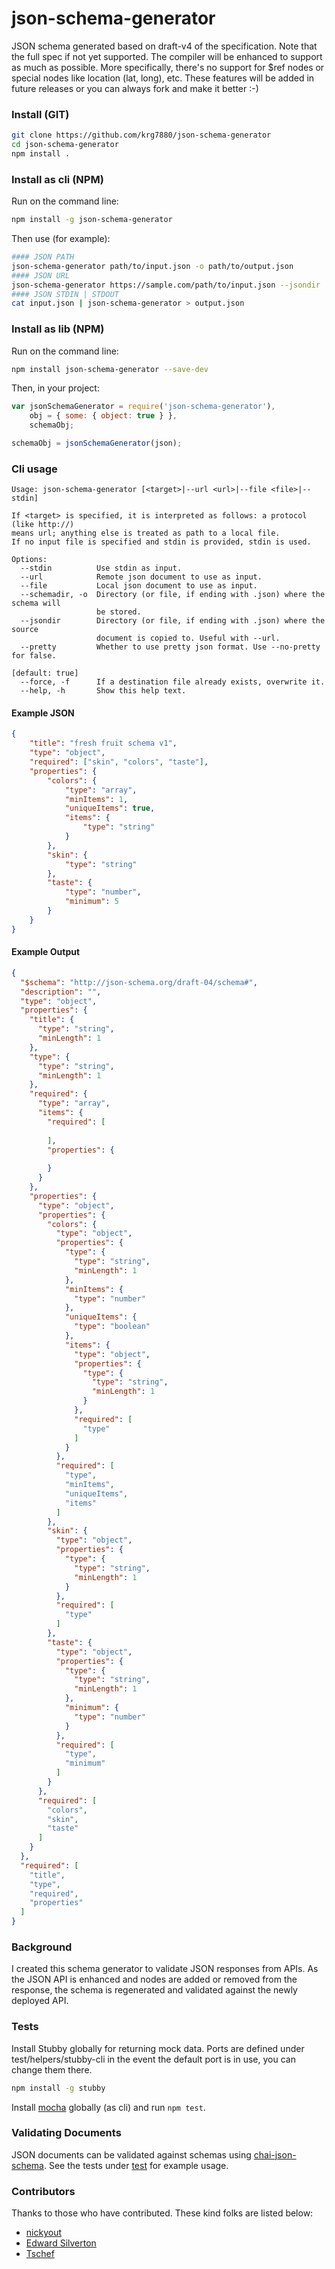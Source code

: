 json-schema-generator
=====================

JSON schema generated based on draft-v4 of the specification. Note that the full spec if not yet supported. The compiler will be enhanced to support as much as possible. More specifically, there's no support for $ref nodes or special nodes like location (lat, long), etc. These features will be added in future releases or you can always fork and make it better :-)


### Install (GIT)
```bash
git clone https://github.com/krg7880/json-schema-generator
cd json-schema-generator
npm install .
```

### Install as cli (NPM)
Run on the command line:

```bash
npm install -g json-schema-generator
```

Then use (for example):

```bash
#### JSON PATH
json-schema-generator path/to/input.json -o path/to/output.json
#### JSON URL
json-schema-generator https://sample.com/path/to/input.json --jsondir ./source/backup -o ./path/to/dir/
#### JSON STDIN | STDOUT
cat input.json | json-schema-generator > output.json
```

### Install as lib (NPM)
Run on the command line:

```bash
npm install json-schema-generator --save-dev
```

Then, in your project:

```javascript
var jsonSchemaGenerator = require('json-schema-generator'),
    obj = { some: { object: true } },
    schemaObj;

schemaObj = jsonSchemaGenerator(json);
```

### Cli usage
```
Usage: json-schema-generator [<target>|--url <url>|--file <file>|--stdin]

If <target> is specified, it is interpreted as follows: a protocol (like http://) 
means url; anything else is treated as path to a local file. 
If no input file is specified and stdin is provided, stdin is used.

Options:
  --stdin          Use stdin as input.                                              
  --url            Remote json document to use as input.                            
  --file           Local json document to use as input.                             
  --schemadir, -o  Directory (or file, if ending with .json) where the schema will
                   be stored.                                                       
  --jsondir        Directory (or file, if ending with .json) where the source
                   document is copied to. Useful with --url.                        
  --pretty         Whether to use pretty json format. Use --no-pretty for false.
                                                                     [default: true]
  --force, -f      If a destination file already exists, overwrite it.              
  --help, -h       Show this help text.                                             

```

#### Example JSON
```json
{
    "title": "fresh fruit schema v1",
    "type": "object",
    "required": ["skin", "colors", "taste"],
    "properties": {
        "colors": {
            "type": "array",
            "minItems": 1,
            "uniqueItems": true,
            "items": {
                "type": "string"
            }
        },
        "skin": {
            "type": "string"
        },
        "taste": {
            "type": "number",
            "minimum": 5
        }
    }
}
```


#### Example Output
```json
{
  "$schema": "http://json-schema.org/draft-04/schema#",
  "description": "",
  "type": "object",
  "properties": {
    "title": {
      "type": "string",
      "minLength": 1
    },
    "type": {
      "type": "string",
      "minLength": 1
    },
    "required": {
      "type": "array",
      "items": {
        "required": [
          
        ],
        "properties": {
          
        }
      }
    },
    "properties": {
      "type": "object",
      "properties": {
        "colors": {
          "type": "object",
          "properties": {
            "type": {
              "type": "string",
              "minLength": 1
            },
            "minItems": {
              "type": "number"
            },
            "uniqueItems": {
              "type": "boolean"
            },
            "items": {
              "type": "object",
              "properties": {
                "type": {
                  "type": "string",
                  "minLength": 1
                }
              },
              "required": [
                "type"
              ]
            }
          },
          "required": [
            "type",
            "minItems",
            "uniqueItems",
            "items"
          ]
        },
        "skin": {
          "type": "object",
          "properties": {
            "type": {
              "type": "string",
              "minLength": 1
            }
          },
          "required": [
            "type"
          ]
        },
        "taste": {
          "type": "object",
          "properties": {
            "type": {
              "type": "string",
              "minLength": 1
            },
            "minimum": {
              "type": "number"
            }
          },
          "required": [
            "type",
            "minimum"
          ]
        }
      },
      "required": [
        "colors",
        "skin",
        "taste"
      ]
    }
  },
  "required": [
    "title",
    "type",
    "required",
    "properties"
  ]
}
```

### Background
I created this schema generator to validate JSON responses from APIs. As the JSON API is enhanced and nodes are added or removed from the response, the schema is regenerated and validated against the newly deployed API.

### Tests
Install Stubby globally for returning mock data. Ports are defined under test/helpers/stubby-cli in the event the default port is in use, you can change them there.

```bash
npm install -g stubby
```

Install [mocha](https://github.com/mochajs/mocha) globally (as cli) and run `npm test`.

### Validating Documents
JSON documents can be validated against schemas using [chai-json-schema](http://chaijs.com/plugins/chai-json-schema). See the tests under [test](https://github.com/krg7880/json-schema-generator/tree/master/test) for example usage.

### Contributors
Thanks to those who have contributed. These kind folks are listed below:

* [nickyout](https://github.com/nickyout)
* [Edward Silverton](https://github.com/edsilv)
* [Tschef](https://github.com/Tschef)


